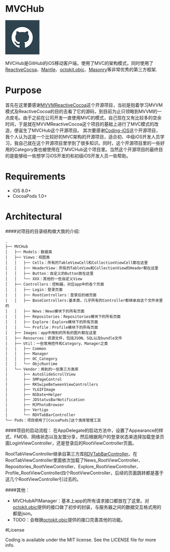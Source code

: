 # MVCHub

![image](https://github.com/QiuDaniel/MVCHub/blob/master/screenshots/cathub_logo.png)

MVCHub是GitHub的iOS移动客户端，使用了MVC的架构模式，同时使用了[ReactiveCocoa](https://github.com/ReactiveCocoa/ReactiveCocoa)、[Mantle](https://github.com/MantleFramework/Mantle)、[octokit.objc](https://github.com/octokit/octokit.objc)、[Masonry](https://github.com/SnapKit/Masonry)等非常优秀的第三方框架.

# Purpose

首先在这里要感谢[MVVMReactiveCocoa](https://github.com/leichunfeng/MVVMReactiveCocoa)这个开源项目，当初是抱着学习MVVM模式及ReactiveCocoa的目的去看了它的源码，到目前为止只领略到MVVM的一点皮毛。由于之前在公司开发一直使用MVC的模式，自己现在又有比较多的空余时间，于是就在MVVMReactiveCocoa这个项目的基础上进行了MVC模式的改造，便诞生了MVCHub这个开源项目。
其次要感谢[Coding-iOS](https://github.com/Coding/Coding-iOS)这个开源项目，我个人认为这是一个比较好的MVC架构的开源项目，适合初、中级iOS开发人员学习，我自己就在这个开源项目里学到了很多知识。同时，这个开源项目里的一些好用的Category类也被使用在了MVCHub这个项目里。当然这个开源项目的最终目的是能够给一些想学习iOS开发的和初级iOS开发人员一些帮助。

# Requirements

- iOS 8.0+
- CocoaPods 1.0+

# Architectural

####对项目的目录结构做大致的介绍:

    .
    ├── MVCHub
    │   ├── Models：数据类
    │   ├── Views：视图类
    │   │   ├── Cells：所有的TableViewCell和CollectionViewCell都在这里
    │   │   ├── HeaderView：所有的TableView和CollectionView的Header都在这里
    │   │   ├── Button：自定义的Button放在这里
    │   │   └── XXX：其他的一些自定义View
    │   ├── Controllers：控制器，对应app中的各个页面
    │   │   ├── Login：登录页面
    │   │   ├── RootControllers：登录后的根页面
    │   │   ├── BaseControllers:基本类，几乎所有的Controller都继承自这个文件夹里的
    │   │   ├── News：News模块下的所有页面
	│   │   ├── Repositories：Repositories模块下的所有页面
	│   │   ├── Explore：Explore模块下的所有页面
	│   │   └── Profile：Profile模块下的所有页面
    │   ├── Images：app中用到的所有的图片都在这里
    │   ├── Resources：资源文件，包括JSON、SQL以及bundle文件
    │   ├── Util：一些常用控件和Category、Manager之类
    │   │   ├── Common
    │   │   ├── Manager
    │   │   ├── OC_Category
    │   │   └── ObjcRuntime
    │   └── Vendor：用到的一些第三方类库
    │       ├── AutoSlideScrollView
	│       ├── SMPageControl
	│       ├── RKSwipeBetweenViewControllers
	│       ├── YLGIFImage
	│       ├── NSDate+Helper
	│       ├── JDStatusBarNotification
	│       ├── MJPhotoBrowser
	│       ├── Vertigo
	│       └── RDVTabBarController
    └── Pods：项目使用了[CocoaPods]这个类库管理工具

####项目的启动流程：
在AppDelegate的启动方法中，设置了Appearance的样式、FMDB、网络状态以及友盟分享，然后根据用户的登录状态来选择加载登录页面LoginViewController，还是登录后的RootViewController页面。

RootTabViewController继承自第三方库[RDVTabBarController](https://github.com/robbdimitrov/RDVTabBarController)。在RootTabViewController里面依次加载了News_RootViewController、Repositories_RootViewController、Explore_RootViewController、Profile_RootViewController四个RootViewController，后续的页面跳转都是基于这几个RootViewController引过去的。

####其他：
- MVCHubAPIManager：基本上app的所有请求接口都放在了这里。对[octokit.objc](https://github.com/octokit/octokit.objc)提供的接口做了初步的封装，与服务器之间的数据交互格式用的都是json。
- TODO：会根据[octokit.objc](https://github.com/octokit/octokit.objc)提供的接口完善其他的功能。

#License

Coding is available under the MIT license. See the LICENSE file for more info.